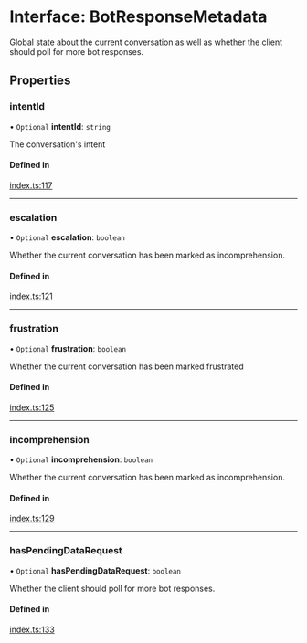 # Interface: BotResponseMetadata

Global state about the current conversation
as well as whether the client should poll for more bot responses.

## Properties

### intentId

• `Optional` **intentId**: `string`

The conversation's intent

#### Defined in

[index.ts:117](https://github.com/nlxai/sdk/blob/71307264e396822939eca86ed156fc2cc45d48d3/packages/chat-core/src/index.ts#L117)

___

### escalation

• `Optional` **escalation**: `boolean`

Whether the current conversation has been marked as incomprehension.

#### Defined in

[index.ts:121](https://github.com/nlxai/sdk/blob/71307264e396822939eca86ed156fc2cc45d48d3/packages/chat-core/src/index.ts#L121)

___

### frustration

• `Optional` **frustration**: `boolean`

Whether the current conversation has been marked frustrated

#### Defined in

[index.ts:125](https://github.com/nlxai/sdk/blob/71307264e396822939eca86ed156fc2cc45d48d3/packages/chat-core/src/index.ts#L125)

___

### incomprehension

• `Optional` **incomprehension**: `boolean`

Whether the current conversation has been marked as incomprehension.

#### Defined in

[index.ts:129](https://github.com/nlxai/sdk/blob/71307264e396822939eca86ed156fc2cc45d48d3/packages/chat-core/src/index.ts#L129)

___

### hasPendingDataRequest

• `Optional` **hasPendingDataRequest**: `boolean`

Whether the client should poll for more bot responses.

#### Defined in

[index.ts:133](https://github.com/nlxai/sdk/blob/71307264e396822939eca86ed156fc2cc45d48d3/packages/chat-core/src/index.ts#L133)
